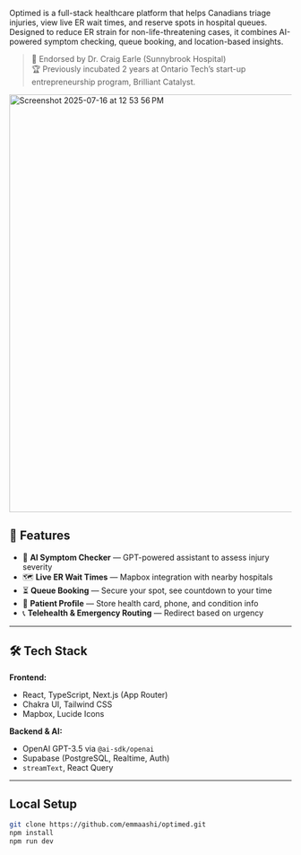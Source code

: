 Optimed is a full-stack healthcare platform that helps Canadians triage injuries, view live ER wait times, and reserve spots in hospital queues. Designed to reduce ER strain for non-life-threatening cases, it combines AI-powered symptom checking, queue booking, and location-based insights.

> 🧠 Endorsed by Dr. Craig Earle (Sunnybrook Hospital)  
> 🏆 Previously incubated 2 years at Ontario Tech’s start-up entrepreneurship program, Brilliant Catalyst.

<img width="1462" height="745" alt="Screenshot 2025-07-16 at 12 53 56 PM" src="https://github.com/user-attachments/assets/47e5a782-88f9-42df-8b9c-1d5586d4fe06" />

## 🔑 Features

- 🤖 **AI Symptom Checker** — GPT-powered assistant to assess injury severity
- 🗺️ **Live ER Wait Times** — Mapbox integration with nearby hospitals
- ⏳ **Queue Booking** — Secure your spot, see countdown to your time
- 🧾 **Patient Profile** — Store health card, phone, and condition info
- 📞 **Telehealth & Emergency Routing** — Redirect based on urgency

---

## 🛠 Tech Stack

**Frontend:**  
- React, TypeScript, Next.js (App Router)  
- Chakra UI, Tailwind CSS  
- Mapbox, Lucide Icons

**Backend & AI:**  
- OpenAI GPT-3.5 via `@ai-sdk/openai`  
- Supabase (PostgreSQL, Realtime, Auth)  
- `streamText`, React Query

---

## Local Setup

```bash
git clone https://github.com/emmaashi/optimed.git
npm install
npm run dev
